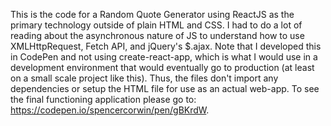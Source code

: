 This is the code for a Random Quote Generator using ReactJS as the primary technology outside of plain HTML and CSS. I had to do a lot of reading about the asynchronous nature of JS to understand how to use XMLHttpRequest, Fetch API, and jQuery's $.ajax.
Note that I developed this in CodePen and not using create-react-app, which is what I would use in a development environment that would eventually go to production (at least on a small scale project like this).
Thus, the files don't import any dependencies or setup the HTML file for use as an actual web-app. To see the final functioning application please go to: https://codepen.io/spencercorwin/pen/gBKrdW.
